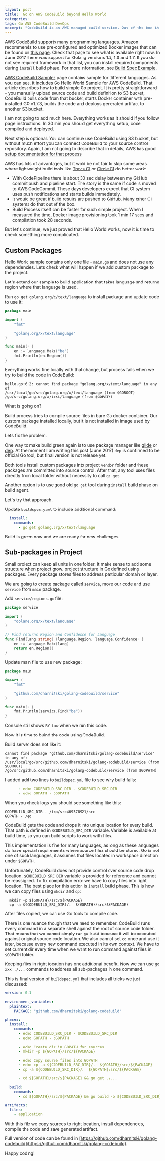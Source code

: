 ```yaml
---
layout: post
title:  Go on AWS CodeBuild beyond Hello World
categories: 
tags: Go AWS CodeBuild DevOps
excerpt: "CodeBuild is an AWS managed build service. Out of the box it supports many programming languages including Java, Node, Python, Ruby and Golang. AWS provides good documentation and samples for different frameworks to get developers up to speed. I currently use Golang on my working place and want to see how CodeBuild works with Go ecosystem. I am going to start with simple hello-world project and later make it more complicated to see how CodeBuild deals with dependencies and nested packages."
---
```


AWS CodeBuild supports many programming languages. Amazon recommends to use pre-configured and optimized Docker images that can be found on [this page](http://docs.aws.amazon.com/codebuild/latest/userguide/build-env-ref.html). Check that page to see what is available right now. In June 2017 there was support for Golang versions 1.5, 1.6 and 1.7. If you do not see required framework in that list, you can install required components during `install` build phase. For more information, see [Build Spec Example](http://docs.aws.amazon.com/codebuild/latest/userguide/build-spec-ref.html#build-spec-ref-example).

 [AWS CodeBuild Samples](http://docs.aws.amazon.com/codebuild/latest/userguide/samples.html) page contains sample for different languages. As you can see, it includes [Go Hello World Sample for AWS CodeBuild](http://docs.aws.amazon.com/codebuild/latest/userguide/sample-go-hw.html). That article describes how to build simple Go project. It is pretty straightforward - you manually upload source code and build definition to S3 bucket, CodeBuild pulls code from that bucket, starts Docker container with pre-installed GO v1.7.3, builds the code and deploys generated artifact to another S3 bucket.

I am not going to add much here. Everything works as it should if you follow page instructions. In 30 min you should get everything setup, code compiled and deployed. 

Next step is optional. You can continue use CodeBuild using S3 bucket, but without much effort you can connect CodeBuild to your source control repository. Again, I am not going to describe that in details, AWS has good [setup documentation for that process](http://docs.aws.amazon.com/codebuild/latest/userguide/how-to-create-pipeline.html#how-to-create-pipeline-add-test). 

AWS has lots of advantages, but it wold be not fair to skip some areas where lightweight build tools like [Travis CI](https://travis-ci.org/) or [Circle CI](https://circleci.com/) do better work:

* With CodePipeline there is about 30 sec delay between my GitHub commit push and pipeline start. The story is the same if code is moved to AWS CodeCommit. These days developers expect that CI system uses push notifications and starts builds immediately.
* It would be great if build results are pushed to GitHub. Many other CI systems do that out of the box.
* Build Process itself can be faster for such simple project. When I measured the time, Docker image provisioning took 1 min 17 secs and compilation took 28 seconds.

But let's continue, we just proved that Hello World works, now it is time to check something more complicated.

## Custom Packages

Hello World sample contains only one file - `main.go` and does not use any dependencies. Lets check what will happen if we add custom package to the project. 

Let's extend our sample to build application that takes language and returns region where that language is used.

Run `go get golang.org/x/text/language` to install package and update code to use it:  

```go
package main

import (
	"fmt"

	"golang.org/x/text/language"
)

func main() {
	en := language.Make("be")
	fmt.Println(en.Region())
}
```
Everything works fine locally with that change, but process fails when we try to build the code in CodeBuild:

```
hello.go:6:2: cannot find package "golang.org/x/text/language" in any of
/usr/local/go/src/golang.org/x/text/language (from $GOROOT)
/go/src/golang.org/x/text/language (from $GOPATH)
```

What is going on?

Build process tries to compile source files in bare Go docker container. Our custom package installed locally, but it is not installed in image used by CodeBuild. 

Lets fix the problem.

One way to make build green again is to use package manager like [glide](https://glide.sh/) or [dep](https://github.com/golang/dep). At the moment I am writing this post (June 2017) `dep` is confirmed to be official Go tool, but final version is not release yet. 

Both tools install custom packages into project `vendor` folder and these packages are committed into source control. After that, any tool uses files directly from local folder without necessity to call `go get`.

Another option is to use good old `go get` tool during `install` build phase on build agent. 

Let's try that approach.

Update `buildspec.yaml` to include additional command:

```yml
  install: 
    commands:
      - go get golang.org/x/text/language
```
Build is green now and we are ready for new challenges.

## Sub-packages in Project 

Small project can keep all units in one folder. It make sense to add some structure when project grow. project structure in Go defined using packages. Every package stores files to address particular domain or layer. 

We are going to create package called `service`, move our code and use `service` from `main` package.

Add `service/regions.go` file:

```go
package service

import (
	"golang.org/x/text/language"
)

// Find returns Region and Confidence for Language
func Find(lang string) (language.Region, language.Confidence) {
	en := language.Make(lang)
	return en.Region()
}
```
Update main file to use new package:

```go
package main

import (
	"fmt"

	"github.com/dharnitski/golang-codebuild/service"
)

func main() {
	fmt.Println(service.Find("be"))
}
```

Console still shows `BY Low` when we run this code.

Now it is time to buind the code using CodeBuild. 

Build server does not like it:

```
cannot find package "github.com/dharnitski/golang-codebuild/service" in any of: 
/usr/local/go/src/github.com/dharnitski/golang-codebuild/service (from $GOROOT)
/go/src/github.com/dharnitski/golang-codebuild/service (from $GOPATH)
```

I added add two lines to `buildspec.yml` file to see why build fails:

```yml
      - echo CODEBUILD_SRC_DIR - $CODEBUILD_SRC_DIR
      - echo GOPATH - $GOPATH
```      

When you check logs you should see something like this:

    CODEBUILD_SRC_DIR - /tmp/src469578921/src
    GOPATH - /go

CodeBuild gets the code and drops it into unique location for every build. That path is defined in `$CODEBUILD_SRC_DIR` variable. Variable is available at build time, so you can build scripts to work with files. 

This implementation is fine for many languages, as long as these languages do have special requirements where source files should be stored. Go is not one of such languages, it assumes that files located in workspace direction under `$GOPATH`.

Unfortunately, CodeBuild does not provide control over source code drop location. `$CODEBUILD_SRC_DIR` variable is provided for reference and cannot be reassigned. To fix compilation error we have to copy files into right location. The best place for this action is `install` build phase. This is how we can copy files using `mkdir` and `cp`:

      mkdir -p ${GOPATH}/src/${PACKAGE}
      cp -a ${CODEBUILD_SRC_DIR}/.  ${GOPATH}/src/${PACKAGE}

After files copied, we can use Go tools to compile code. 

There is one nuance though that we need to remember. CodeBuild runs every command in a separate shell against the root of source code folder. That means that we cannot simply run `go buid` because it will be executed against original source code location. We also cannot set `cd` once and use it later, because every new command executed in its own context. We have to set current dir every time when we want to run command against files in `$GOPATH` folder.

Keeping files in right location has one additional benefit. Now we can use `go xxx ./...` commands to address all sub-packages in one command.   

This is final version of `buildspec.yml` that includes all tricks we just discussed:

```yml
version: 0.1

environment_variables:
  plaintext:
    PACKAGE: "github.com/dharnitski/golang-codebuild"

phases:
  install: 
    commands:
      - echo CODEBUILD_SRC_DIR - $CODEBUILD_SRC_DIR
      - echo GOPATH - $GOPATH

      - echo Create dir in GOPATH for sources
      - mkdir -p ${GOPATH}/src/${PACKAGE}

      - echo Copy source files into GOPATH
      - echo cp -a ${CODEBUILD_SRC_DIR}/.  ${GOPATH}/src/${PACKAGE}
      - cp -a ${CODEBUILD_SRC_DIR}/.  ${GOPATH}/src/${PACKAGE}

      - cd ${GOPATH}/src/${PACKAGE} && go get ./...

  build:
    commands:
      - cd ${GOPATH}/src/${PACKAGE} && go build -o ${CODEBUILD_SRC_DIR}/application

artifacts:
  files:
    - application
```

With this file we copy sources to right location, install dependencies, compile the code and save generated artifact.

Full version of code can be found in [https://github.com/dharnitski/golang-codebuild](https://github.com/dharnitski/golang-codebuild).

Happy coding!
